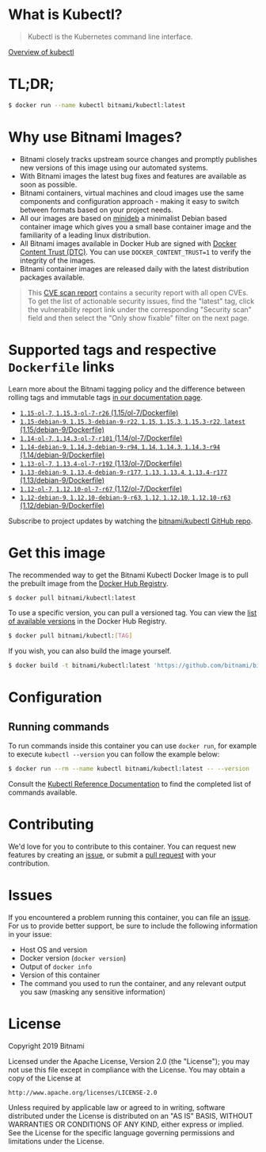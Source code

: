 
# What is Kubectl?

> Kubectl is the Kubernetes command line interface.

[Overview of kubectl](https://kubernetes.io/docs/reference/kubectl/overview/)

# TL;DR;

```bash
$ docker run --name kubectl bitnami/kubectl:latest
```

# Why use Bitnami Images?

* Bitnami closely tracks upstream source changes and promptly publishes new versions of this image using our automated systems.
* With Bitnami images the latest bug fixes and features are available as soon as possible.
* Bitnami containers, virtual machines and cloud images use the same components and configuration approach - making it easy to switch between formats based on your project needs.
* All our images are based on [minideb](https://github.com/bitnami/minideb) a minimalist Debian based container image which gives you a small base container image and the familiarity of a leading linux distribution.
* All Bitnami images available in Docker Hub are signed with [Docker Content Trust (DTC)](https://docs.docker.com/engine/security/trust/content_trust/). You can use `DOCKER_CONTENT_TRUST=1` to verify the integrity of the images.
* Bitnami container images are released daily with the latest distribution packages available.


> This [CVE scan report](https://quay.io/repository/bitnami/kubectl?tab=tags) contains a security report with all open CVEs. To get the list of actionable security issues, find the "latest" tag, click the vulnerability report link under the corresponding "Security scan" field and then select the "Only show fixable" filter on the next page.

# Supported tags and respective `Dockerfile` links

Learn more about the Bitnami tagging policy and the difference between rolling tags and immutable tags [in our documentation page](https://docs.bitnami.com/containers/how-to/understand-rolling-tags-containers/).


* [`1.15-ol-7`, `1.15.3-ol-7-r26` (1.15/ol-7/Dockerfile)](https://github.com/bitnami/bitnami-docker-kubectl/blob/1.15.3-ol-7-r26/1.15/ol-7/Dockerfile)
* [`1.15-debian-9`, `1.15.3-debian-9-r22`, `1.15`, `1.15.3`, `1.15.3-r22`, `latest` (1.15/debian-9/Dockerfile)](https://github.com/bitnami/bitnami-docker-kubectl/blob/1.15.3-debian-9-r22/1.15/debian-9/Dockerfile)
* [`1.14-ol-7`, `1.14.3-ol-7-r101` (1.14/ol-7/Dockerfile)](https://github.com/bitnami/bitnami-docker-kubectl/blob/1.14.3-ol-7-r101/1.14/ol-7/Dockerfile)
* [`1.14-debian-9`, `1.14.3-debian-9-r94`, `1.14`, `1.14.3`, `1.14.3-r94` (1.14/debian-9/Dockerfile)](https://github.com/bitnami/bitnami-docker-kubectl/blob/1.14.3-debian-9-r94/1.14/debian-9/Dockerfile)
* [`1.13-ol-7`, `1.13.4-ol-7-r192` (1.13/ol-7/Dockerfile)](https://github.com/bitnami/bitnami-docker-kubectl/blob/1.13.4-ol-7-r192/1.13/ol-7/Dockerfile)
* [`1.13-debian-9`, `1.13.4-debian-9-r177`, `1.13`, `1.13.4`, `1.13.4-r177` (1.13/debian-9/Dockerfile)](https://github.com/bitnami/bitnami-docker-kubectl/blob/1.13.4-debian-9-r177/1.13/debian-9/Dockerfile)
* [`1.12-ol-7`, `1.12.10-ol-7-r67` (1.12/ol-7/Dockerfile)](https://github.com/bitnami/bitnami-docker-kubectl/blob/1.12.10-ol-7-r67/1.12/ol-7/Dockerfile)
* [`1.12-debian-9`, `1.12.10-debian-9-r63`, `1.12`, `1.12.10`, `1.12.10-r63` (1.12/debian-9/Dockerfile)](https://github.com/bitnami/bitnami-docker-kubectl/blob/1.12.10-debian-9-r63/1.12/debian-9/Dockerfile)

Subscribe to project updates by watching the [bitnami/kubectl GitHub repo](https://github.com/bitnami/bitnami-docker-kubectl).

# Get this image

The recommended way to get the Bitnami Kubectl Docker Image is to pull the prebuilt image from the [Docker Hub Registry](https://hub.docker.com/r/bitnami/kubectl).

```bash
$ docker pull bitnami/kubectl:latest
```

To use a specific version, you can pull a versioned tag. You can view the [list of available versions](https://hub.docker.com/r/bitnami/kubectl/tags/) in the Docker Hub Registry.

```bash
$ docker pull bitnami/kubectl:[TAG]
```

If you wish, you can also build the image yourself.

```bash
$ docker build -t bitnami/kubectl:latest 'https://github.com/bitnami/bitnami-docker-kubectl.git#master:1.15/debian-9'
```

# Configuration

## Running commands

To run commands inside this container you can use `docker run`, for example to execute `kubectl --version` you can follow the example below:

```bash
$ docker run --rm --name kubectl bitnami/kubectl:latest -- --version
```

Consult the [Kubectl Reference Documentation](https://kubernetes.io/docs/reference/generated/kubectl/kubectl-commands) to find the completed list of commands available.

# Contributing

We'd love for you to contribute to this container. You can request new features by creating an [issue](https://github.com/bitnami/bitnami-docker-kubectl/issues), or submit a [pull request](https://github.com/bitnami/bitnami-docker-kubectl/pulls) with your contribution.

# Issues

If you encountered a problem running this container, you can file an [issue](https://github.com/bitnami/bitnami-docker-kubectl/issues). For us to provide better support, be sure to include the following information in your issue:

- Host OS and version
- Docker version (`docker version`)
- Output of `docker info`
- Version of this container
- The command you used to run the container, and any relevant output you saw (masking any sensitive information)

# License

Copyright 2019 Bitnami

Licensed under the Apache License, Version 2.0 (the "License");
you may not use this file except in compliance with the License.
You may obtain a copy of the License at

    http://www.apache.org/licenses/LICENSE-2.0

Unless required by applicable law or agreed to in writing, software
distributed under the License is distributed on an "AS IS" BASIS,
WITHOUT WARRANTIES OR CONDITIONS OF ANY KIND, either express or implied.
See the License for the specific language governing permissions and
limitations under the License.
